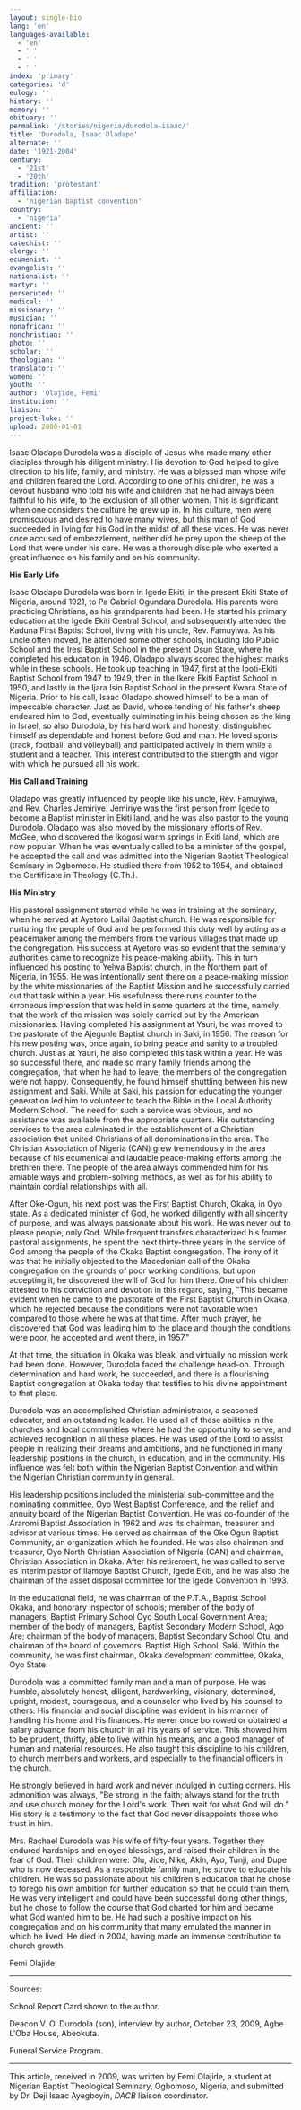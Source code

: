 ```yaml
---
layout: single-bio
lang: 'en'
languages-available:
  - 'en'
  - ' '
  - ' '
  - ' '
index: 'primary'
categories: 'd'
eulogy: ''
history: ''
memory: ''
obituary: ''
permalink: '/stories/nigeria/durodola-isaac/'
title: 'Durodola, Isaac Oladapo'
alternate: ''
date: '1921-2004'
century:
  - '21st'
  - '20th'
tradition: 'protestant'
affiliation:
  - 'nigerian baptist convention'
country:
  - 'nigeria'
ancient: ''
artist: ''
catechist: ''
clergy: ''
ecumenist: ''
evangelist: ''
nationalist: ''
martyr: ''
persecuted: ''
medical: ''
missionary: ''
musician: ''
nonafrican: ''
nonchristian: ''
photo: ''
scholar: ''
theologian: ''
translator: ''
women: ''
youth: ''
author: 'Olajide, Femi'
institution: ''
liaison: ''
project-luke: ''
upload: 2000-01-01
---
```



Isaac Oladapo Durodola was a disciple of Jesus who made many other disciples through his diligent ministry. His devotion to God helped to give direction to his life, family, and ministry. He was a blessed man whose wife and children feared the Lord. According to one of his children, he was a devout husband who told his wife and children that he had always been faithful to his wife, to the exclusion of all other women. This is significant when one considers the culture he grew up in. In his culture, men were promiscuous and desired to have many wives, but this man of God succeeded in living for his God in the midst of all these vices.  He was never once accused of embezzlement, neither did he prey upon the sheep of the Lord that were under his care. He was a thorough disciple who exerted a great influence on his family and on his community.

**His Early Life**

Isaac Oladapo Durodola was born in Igede Ekiti, in the present Ekiti State of Nigeria, around 1921, to Pa Gabriel Ogundara Durodola. His parents were practicing Christians, as his grandparents had been. He started his primary education at the Igede Ekiti Central School, and subsequently attended the Kaduna First Baptist School, living with his uncle, Rev. Famuyiwa. As his uncle often moved, he attended some other schools, including Ido Public School and the Iresi Baptist School in the present Osun State, where he completed his education in 1946. Oladapo always scored the highest marks while in these schools. He took up teaching in 1947, first  at the Ipoti-Ekiti Baptist School from 1947 to 1949, then in the Ikere Ekiti Baptist School in 1950, and lastly in the Ijara Isin Baptist School in the present Kwara State of Nigeria.
Prior to his call, Isaac Oladapo showed himself to be a man of impeccable character. Just as David, whose tending of his father's sheep endeared him to God, eventually culminating in his being chosen as the king in Israel, so also Durodola, by his hard work and honesty, distinguished himself as dependable and honest before God and man.  He loved sports (track, football, and volleyball) and participated actively in them while a student and a teacher. This interest contributed to the strength and vigor with which he pursued all his work.

**His Call and Training**

Oladapo was greatly influenced by people like his uncle, Rev. Famuyiwa, and Rev. Charles Jemiriye. Jemiriye was the first person from Igede to become a Baptist minister in Ekiti land, and he was also pastor to the young Durodola. Oladapo was also moved by the missionary efforts of Rev. McGee, who discovered the Ikogosi warm springs in Ekiti land, which are now popular. When he was eventually called to be a minister of the gospel, he accepted the call and was admitted into the Nigerian Baptist Theological Seminary in Ogbomoso. He studied there from 1952 to 1954, and obtained the Certificate in Theology (C.Th.).

**His Ministry**

His pastoral assignment started while he was in training at the seminary, when he served at Ayetoro Lailai Baptist church. He was responsible for nurturing the people of God and he performed this duty well by acting as a peacemaker among the members from the various villages that made up the congregation. His success at Ayetoro was so evident that the seminary authorities came to recognize his peace-making ability. This in turn influenced his posting to Yelwa Baptist church, in the Northern part of Nigeria, in 1955. He was intentionally sent there on a peace-making mission by the white missionaries of the Baptist Mission and he successfully carried out that task within a year. His usefulness there runs counter to the erroneous impression that was held in some quarters at the time, namely, that the work of the mission was solely carried out by the American missionaries.
Having completed his assignment at Yauri, he was moved to the pastorate of the Ajegunle Baptist church in Saki, in 1956. The reason for his new posting was, once again, to bring peace and sanity to a troubled church.  Just as at Yauri, he also completed this task within a year.  He was so successful there, and made so many family friends among the congregation, that when he had to leave, the members of the congregation were not happy. Consequently, he found himself shuttling between his new assignment and Saki. While at Saki, his passion for educating the younger generation led him to volunteer to teach the Bible in the Local Authority Modern School. The need for such a service was obvious, and no assistance was available from the appropriate quarters.  His outstanding services to the area culminated in the establishment of a Christian association that united Christians of all denominations in the area.  The Christian Association of Nigeria (CAN) grew tremendously in the area because of his ecumenical and laudable peace-making efforts among the brethren there. The people of the area always commended him for his amiable ways and problem-solving methods, as well as for his ability to maintain cordial relationships with all.

After Oke-Ogun, his next post was the First Baptist Church, Okaka, in Oyo state. As a dedicated minister of God, he worked diligently with all sincerity of purpose, and was always passionate about his work. He was never out to please people, only God. While frequent transfers characterized his former pastoral assignments, he spent the next thirty-three years in the service of God among the people of the Okaka Baptist congregation. The irony of it was that he initially objected to the Macedonian call of the Okaka congregation on the grounds of poor working conditions, but upon accepting it, he discovered the will of God for him there. One of his children attested to his conviction and devotion in this regard, saying, "This became evident when he came to the pastorate of the First Baptist Church in Okaka, which he rejected because the conditions were not favorable when compared to those where he was at that time. After much prayer, he discovered that God was leading him to the place and though the conditions were poor, he accepted and went there, in 1957."

At that time, the situation in Okaka was bleak, and virtually no mission work had been done. However, Durodola faced the challenge head-on. Through determination and hard work, he succeeded, and there is a flourishing Baptist congregation at Okaka today that testifies to his divine appointment to that place.

Durodola was an accomplished Christian administrator, a seasoned educator, and an outstanding leader. He used all of these abilities in the churches and local communities where he had the opportunity to serve, and achieved recognition in all these places.  He was used of the Lord to assist people in realizing their dreams and ambitions, and he functioned in many leadership positions in the church, in education, and in the community. His influence was felt both within the Nigerian Baptist Convention and within the Nigerian Christian community in general.

His leadership positions included the ministerial sub-committee and the nominating committee, Oyo West Baptist Conference, and the relief and annuity board of the Nigerian Baptist Convention.  He was co-founder of the Araromi Baptist Association in 1962 and was its chairman, treasurer and advisor at various times. He served as chairman of the Oke Ogun Baptist Community, an organization which he founded. He was also chairman and treasurer, Oyo North Christian Association of Nigeria (CAN) and chairman, Christian Association in Okaka.  After his retirement, he was called to serve as interim pastor of Ilamoye Baptist Church, Igede Ekiti, and he was also the chairman of the asset disposal committee for the Igede Convention in 1993.

In the educational field, he was chairman of the P.T.A., Baptist School Okaka, and honorary inspector of schools; member of the body of managers, Baptist Primary School Oyo South Local Government Area; member of the body of managers, Baptist Secondary Modern School, Ago Are; chairman of the body of managers, Baptist Secondary School Otu, and chairman of the board of governors, Baptist High School, Saki. Within the community, he was first chairman, Okaka development committee, Okaka, Oyo State.

Durodola was a committed family man and a man of purpose.  He was humble, absolutely honest, diligent, hardworking, visionary, determined, upright, modest, courageous, and a counselor who lived by his counsel to others. His financial and social discipline was evident in his manner of handling his home and his finances. He never once borrowed or obtained a salary advance from his church in all his years of service. This showed him to be prudent, thrifty, able to live within his means, and a good manager of human and material resources. He also taught this discipline to his children, to church members and workers, and especially to the financial officers in the church.

He strongly believed in hard work and never indulged in cutting corners. His admonition was always, "Be strong in the faith; always stand for the truth and use church money for the Lord's work. Then wait for what God will do." His story is a testimony to the fact that God never disappoints those who trust in him.

Mrs. Rachael Durodola was his wife of fifty-four years. Together they endured hardships and enjoyed blessings, and raised their children in the fear of God. Their children were: Olu, Jide, Nike, Akin, Ayo, Tunji, and Dupe who is now deceased. As a responsible family man, he strove to educate his children. He was so passionate about his children's education that he chose to forego his own ambition for further education so that he could train them. He was very intelligent and could have been successful doing other things, but he chose to follow the course that God charted for him and became what God wanted him to be. He had such a positive impact on his congregation and on his community that many emulated the manner in which he lived. He died in 2004, having made an immense contribution to church growth.

Femi Olajide

---

Sources:

School Report Card shown to the author.

Deacon V. O. Durodola (son), interview by author, October 23, 2009,  Agbe L'Oba House, Abeokuta.

Funeral Service Program.

---

This article, received in 2009, was written by Femi Olajide, a student at Nigerian Baptist Theological Seminary, Ogbomoso, Nigeria, and submitted by Dr. Deji Isaac Ayegboyin, *DACB* liaison coordinator.